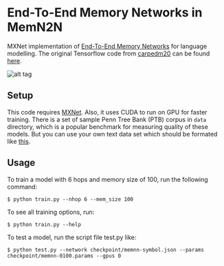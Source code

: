 End-To-End Memory Networks in MemN2N
========================================

MXNet implementation of [End-To-End Memory Networks](http://arxiv.org/abs/1503.08895v4) for language modelling. The original Tensorflow code from [carpedm20](https://github.com/carpedm20) can be found [here](https://github.com/carpedm20/MemN2N-tensorflow).

![alt tag](http://i.imgur.com/nv89JLc.png)

Setup
--------------

This code requires [MXNet](https://github.com/dmlc/mxnet). Also, it uses CUDA to run on GPU for faster training. There is a set of sample Penn Tree Bank (PTB) corpus in `data` directory, which is a popular benchmark for measuring quality of these models. But you can use your own text data set which should be formated like [this](data/).

Usage
--------------

To train a model with 6 hops and memory size of 100, run the following command:

    $ python train.py --nhop 6 --mem_size 100

To see all training options, run:

    $ python train.py --help

To test a model, run the script file test.py like:

    $ python test.py --network checkpoint/memnn-symbol.json --params checkpoint/memnn-0100.params --gpus 0
